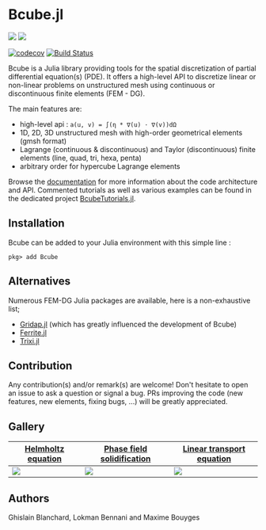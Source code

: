 # Bcube.jl

[![](https://img.shields.io/badge/docs-release-blue.svg)](https://bcube-project.github.io/Bcube.jl) [![](https://img.shields.io/badge/docs-dev-blue.svg)](https://bcube-project.github.io/Bcube.jl/dev)

[![codecov](https://codecov.io/gh/bcube-project/Bcube.jl/branch/main/graph/badge.svg)](https://app.codecov.io/gh/bcube-project/Bcube.jl)
[![Build Status](https://github.com/bcube-project/Bcube.jl/workflows/CI/badge.svg)](https://github.com/bcube-project/Bcube.jl/actions)


Bcube is a Julia library providing tools for the spatial discretization of partial differential equation(s) (PDE). It offers a high-level API to discretize linear or non-linear problems on unstructured mesh using continuous or discontinuous finite elements (FEM - DG).

The main features are:

- high-level api : `a(u, v) = ∫(η * ∇(u) ⋅ ∇(v))dΩ`
- 1D, 2D, 3D unstructured mesh with high-order geometrical elements (gmsh format)
- Lagrange (continuous & discontinuous) and Taylor (discontinuous) finite elements (line, quad, tri, hexa, penta)
- arbitrary order for hypercube Lagrange elements

Browse the [documentation](https://bcube-project.github.io/Bcube.jl) for more information about the code architecture and API. Commented tutorials as well as various examples can be found in the dedicated project [BcubeTutorials.jl](https://github.com/bcube-project/BcubeTutorials.jl).

## Installation

Bcube can be added to your Julia environment with this simple line :

```julia-repl
pkg> add Bcube
```

## Alternatives

Numerous FEM-DG Julia packages are available, here is a non-exhaustive list;

- [Gridap.jl](https://github.com/gridap/Gridap.jl) (which has greatly influenced the development of Bcube)
- [Ferrite.jl](https://github.com/Ferrite-FEM/Ferrite.jl)
- [Trixi.jl](https://github.com/trixi-framework/Trixi.jl)

## Contribution

Any contribution(s) and/or remark(s) are welcome! Don't hesitate to open an issue to ask a question or signal a bug. PRs improving the code (new features, new elements, fixing bugs, ...) will be greatly appreciated.

## Gallery
| [Helmholtz equation](https://bcube-project.github.io/BcubeTutorials.jl/dev/tutorial/helmholtz) | [Phase field solidification](https://bcube-project.github.io/BcubeTutorials.jl/dev/tutorial/phase_field_supercooled) | [Linear transport equation](https://bcube-project.github.io/BcubeTutorials.jl/dev/tutorial/linear_transport) |
|-|-|-|
| ![](https://bcube-project.github.io/BcubeTutorials.jl/dev/assets/helmholtz_x21_y21_vp6.png) | ![](https://github.com/bcube-project/BcubeTutorials.jl/blob/main/docs/src/assets/phase-field-supercooled-rectangle.gif) | ![](https://github.com/bcube-project/BcubeTutorials.jl/blob/main/docs/src/assets/linear_transport.gif) |

## Authors
Ghislain Blanchard, Lokman Bennani and Maxime Bouyges
